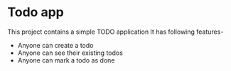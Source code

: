 # Todo app
This project contains a simple TODO application
It has following features-
 - Anyone can create a todo
 - Anyone can see their existing todos
 - Anyone can mark a todo as done